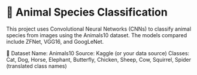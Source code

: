 # 🐾 Animal Species Classification
 This project uses Convolutional Neural Networks (CNNs) to classify animal species from images using the Animals10 dataset. The models compared include ZFNet, VGG16, and GoogLeNet.

📁 Dataset
Name: Animals10
Source: Kaggle (or your data source)
Classes: Cat, Dog, Horse, Elephant, Butterfly, Chicken, Sheep, Cow, Squirrel, Spider (translated class names)
